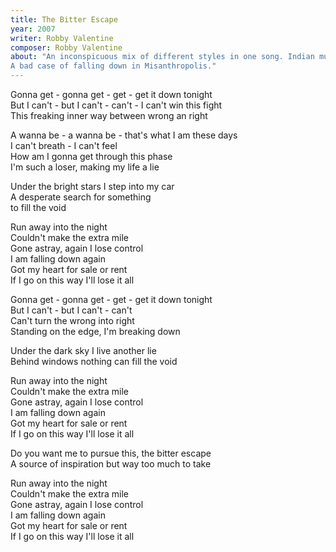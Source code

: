 ```yaml
---
title: The Bitter Escape
year: 2007
writer: Robby Valentine
composer: Robby Valentine
about: "An inconspicuous mix of different styles in one song. Indian music inspired rock in the bridges, nu metal verses, 90’s Britpop melody style choruses.
A bad case of falling down in Misanthropolis."
---
```


<p>Gonna get - gonna get - get - get it down tonight<br />
But I can't - but I can't - can't - I can't win this fight<br />
This freaking inner way between wrong an right</p>

<p>A wanna be - a wanna be - that's what I am these days<br />
I can't breath - I can't feel<br />
How am I gonna get through this phase<br />
I'm such a loser, making my life a lie</p>

<p>Under the bright stars I step into my car<br />
A desperate search for something<br />
to fill the void</p>

<p>Run away into the night<br />
Couldn't make the extra mile<br />
Gone astray, again I lose control<br />
I am falling down again<br />
Got my heart for sale or rent<br />
If I go on this way I'll lose it all</p>

<p>Gonna get - gonna get - get - get it down tonight<br />
But I can't - but I can't - can't<br />
Can't turn the wrong into right<br />
Standing on the edge, I'm breaking down</p>

<p>Under the dark sky I live another lie<br />
Behind windows nothing can fill the void</p>

<p>Run away into the night<br />
Couldn't make the extra mile<br />
Gone astray, again I lose control<br />
I am falling down again<br />
Got my heart for sale or rent<br />
If I go on this way I'll lose it all</p>

<p>Do you want me to pursue this, the bitter escape<br />
A source of inspiration but way too much to take</p>

<p>Run away into the night<br />
Couldn't make the extra mile<br />
Gone astray, again I lose control<br />
I am falling down again<br />
Got my heart for sale or rent<br />
If I go on this way I'll lose it all</p>